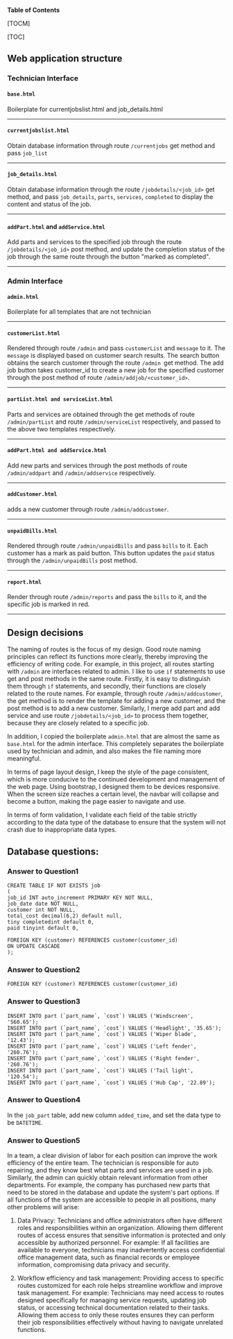 **Table of Contents**

[TOCM]

[TOC]

## Web application structure
### Technician Interface
#### `base.html`
Boilerplate for currentjobslist.html and job_details.html

------------
#### `currentjobslist.html`
Obtain database information through route `/currentjobs` get method and pass `job_list`

------------
#### `job_details.html`
Obtain database information through the route `/jobdetails/<job_id>` get method, and pass `job_details`, `parts`, `services`, `completed` to display the content and status of the job.

------------
#### `addPart.html` and `addService.html`
Add parts and services to the specified job through the route `/jobdetails/<job_id>` post method, and update the completion status of the job through the same route through the button "marked as completed".

------------
### Admin Interface
#### `admin.html`
Boilerplate for all templates that are not technician

------------
#### `customerList.html`
Rendered through route `/admin` and pass `customerList` and `message` to it. The `message` is displayed based on customer search results. The search button obtains the search customer through the route `/admin `get method.
The add job button takes customer_id to create a new job for the specified customer through the post method of route `/admin/addjob/<customer_id>`.

------------
#### `partList.html and serviceList.html`
Parts and services are obtained through the get methods of route `/admin/partList` and route `/admin/serviceList` respectively, and passed to the above two templates respectively.

------------
#### `addPart.html and addService.html`
Add new parts and services through the post methods of route `/admin/addpart` and `/admin/addservice` respectively.

------------
#### `addCustomer.html`
adds a new customer through route `/admin/addcustomer`.

------------
#### `unpaidBills.html`
Rendered through route `/admin/unpaidBills` and pass `bills` to it. Each customer has a mark as paid button. This button updates the `paid` status through the `/admin/unpaidBills` post method.

------------
#### `report.html`
Render through route `/admin/reports` and pass the `bills` to it, and the specific job is marked in red.

------------
## Design decisions
The naming of routes is the focus of my design. Good route naming principles can reflect its functions more clearly, thereby improving the efficiency of writing code. For example, in this project, all routes starting with `/admin` are interfaces related to admin. I like to use `if` statements to use get and post methods in the same route. Firstly, it is easy to distinguish them through `if` statements, and secondly, their functions are closely related to the route names. For example, through route `/admin/addcustomer`, the get method is to render the template for adding a new customer, and the post method is to add a new customer. Similarly, I merge add part and add service and use route `/jobdetails/<job_id>` to process them together, because they are closely related to a specific job.

In addition, I copied the boilerplate `admin.html` that are almost the same as `base.html` for the admin interface. This completely separates the boilerplate used by technician and admin, and also makes the file naming more meaningful.

In terms of page layout design, I keep the style of the page consistent, which is more conducive to the continued development and management of the web page. Using bootstrap, I designed them to be devices responsive. When the screen size reaches a certain level, the navbar will collapse and become a button, making the page easier to navigate and use.

In terms of form validation, I validate each field of the table strictly according to the data type of the database to ensure that the system will not crash due to inappropriate data types.
## Database questions:
### Answer to Question1


    CREATE TABLE IF NOT EXISTS job
    (
    job_id INT auto_increment PRIMARY KEY NOT NULL,
    job_date date NOT NULL,
    customer int NOT NULL,
    total_cost decimal(6,2) default null,
    tiny completedint default 0,
    paid tinyint default 0,
    
    FOREIGN KEY (customer) REFERENCES customer(customer_id)
    ON UPDATE CASCADE
    );
### Answer to Question2


    FOREIGN KEY (customer) REFERENCES customer(customer_id)
### Answer to Question3


    INSERT INTO part (`part_name`, `cost`) VALUES ('Windscreen', '560.65');
    INSERT INTO part (`part_name`, `cost`) VALUES ('Headlight', '35.65');
    INSERT INTO part (`part_name`, `cost`) VALUES ('Wiper blade', '12.43');
    INSERT INTO part (`part_name`, `cost`) VALUES ('Left fender', '260.76');
    INSERT INTO part (`part_name`, `cost`) VALUES ('Right fender', '260.76');
    INSERT INTO part (`part_name`, `cost`) VALUES ('Tail light', '120.54');
    INSERT INTO part (`part_name`, `cost`) VALUES ('Hub Cap', '22.89');

### Answer to Question4
In the `job_part` table, add new column `added_time`, and set the data type to be `DATETIME`.

### Answer to Question5
In a team, a clear division of labor for each position can improve the work efficiency of the entire team. The technician is responsible for auto repairing, and they know best what parts and services are used in a job. Similarly, the admin can quickly obtain relevant information from other departments. For example, the company has purchased new parts that need to be stored in the database and update the system's part options. If all functions of the system are accessible to people in all positions, many other problems will arise:

1. Data Privacy: Technicians and office administrators often have different roles and responsibilities within an organization. Allowing them different routes of access ensures that sensitive information is protected and only accessible by authorized personnel. For example: If all facilities are available to everyone, technicians may inadvertently access confidential office management data, such as financial records or employee information, compromising data privacy and security.

2. Workflow efficiency and task management: Providing access to specific routes customized for each role helps streamline workflow and improve task management. For example: Technicians may need access to routes designed specifically for managing service requests, updating job status, or accessing technical documentation related to their tasks. Allowing them access to only these routes ensures they can perform their job responsibilities effectively without having to navigate unrelated functions.